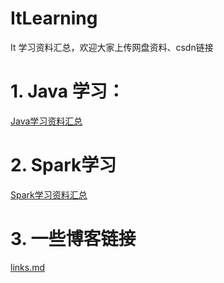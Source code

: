 # ItLearning
It 学习资料汇总，欢迎大家上传网盘资料、csdn链接

# 1. Java 学习：

   [Java学习资料汇总](docs/Java)

# 2. Spark学习

   [Spark学习资料汇总](docs/Spark)

# 3. 一些博客链接
   [links.md](links.md)
